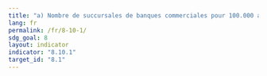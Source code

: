```yaml
---
title: "a) Nombre de succursales de banques commerciales pour 100.000 adultes et b) nombre de distributeurs automatiques de billets pour 100.000 adultes"
lang: fr
permalink: /fr/8-10-1/
sdg_goal: 8
layout: indicator
indicator: "8.10.1"
target_id: "8.1"
---
```



